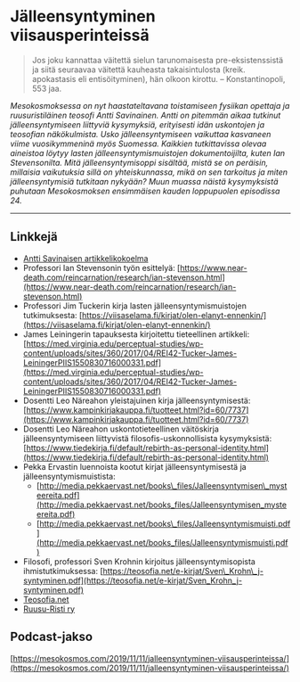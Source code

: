 # Jälleensyntyminen viisausperinteissä

> Jos joku kannattaa väitettä sielun tarunomaisesta pre-eksistenssistä ja siitä seuraavaa väitettä kauheasta takaisintulosta \(kreik. apokastasis eli entisöityminen\), hän olkoon kirottu. – Konstantinopoli, 553 jaa.

_Mesokosmoksessa on nyt haastateltavana toistamiseen fysiikan opettaja ja ruusuristiläinen teosofi Antti Savinainen. Antti on pitemmän aikaa tutkinut jälleensyntymiseen liittyviä kysymyksiä, erityisesti idän uskontojen ja teosofian näkökulmista. Usko jälleensyntymiseen vaikuttaa kasvaneen viime vuosikymmeninä myös Suomessa. Kaikkien tutkittavissa olevaa aineistoa löytyy lasten jälleensyntymismuistojen dokumentoijilta, kuten Ian Stevensonilta. Mitä jälleensyntymisoppi sisältää, mistä se on peräisin, millaisia vaikutuksia sillä on yhteiskunnassa, mikä on sen tarkoitus ja miten jälleensyntymisiä tutkitaan nykyään? Muun muassa näistä kysymyksistä puhutaan Mesokosmoksen ensimmäisen kauden loppupuolen episodissa 24._

---

## Linkkejä

* [Antti Savinaisen artikkelikokoelma](https://www.teosofia.net/e-kirjat/Antti_Savinainen-Artikkelikokoelma.pdf)
* Professori Ian Stevensonin työn esittelyä: [https://www.near-death.com/reincarnation/research/ian-stevenson.html](https://www.near-death.com/reincarnation/research/ian-stevenson.html)
* Professori Jim Tuckerin kirja lasten jälleensyntymismuistojen tutkimuksesta: [https://viisaselama.fi/kirjat/olen-elanyt-ennenkin/](https://viisaselama.fi/kirjat/olen-elanyt-ennenkin/)
* James Leiningerin tapauksesta kirjoitettu tieteellinen artikkeli: [https://med.virginia.edu/perceptual-studies/wp-content/uploads/sites/360/2017/04/REI42-Tucker-James-LeiningerPIIS1550830716000331.pdf](https://med.virginia.edu/perceptual-studies/wp-content/uploads/sites/360/2017/04/REI42-Tucker-James-LeiningerPIIS1550830716000331.pdf)
* Dosentti Leo Näreahon yleistajuinen kirja jälleensyntymisestä: [https://www.kampinkirjakauppa.fi/tuotteet.html?id=60/7737](https://www.kampinkirjakauppa.fi/tuotteet.html?id=60/7737)
* Dosentti Leo Näreahon uskontotieteellinen väitöskirja jälleensyntymiseen liittyvistä filosofis-uskonnollisista kysymyksistä: [https://www.tiedekirja.fi/default/rebirth-as-personal-identity.html](https://www.tiedekirja.fi/default/rebirth-as-personal-identity.html)
* Pekka Ervastin luennoista kootut kirjat jälleensyntymisestä ja jälleensyntymismuistista:
  * [http://media.pekkaervast.net/books\_files/Jalleensyntymisen\_mysteereita.pdf](http://media.pekkaervast.net/books_files/Jalleensyntymisen_mysteereita.pdf)
  * [http://media.pekkaervast.net/books\_files/Jalleensyntymismuisti.pdf](http://media.pekkaervast.net/books_files/Jalleensyntymismuisti.pdf)
* Filosofi, professori Sven Krohnin kirjoitus jälleensyntymisopista ihmistutkimuksessa: [https://teosofia.net/e-kirjat/Sven\_Krohn\_j-syntyminen.pdf](https://teosofia.net/e-kirjat/Sven_Krohn_j-syntyminen.pdf)
* [Teosofia.net](http://teosofia.net/)
* [Ruusu-Risti ry](http://ruusuristi.fi/)

## Podcast-jakso

[https://mesokosmos.com/2019/11/11/jalleensyntyminen-viisausperinteissa/](https://mesokosmos.com/2019/11/11/jalleensyntyminen-viisausperinteissa/)

